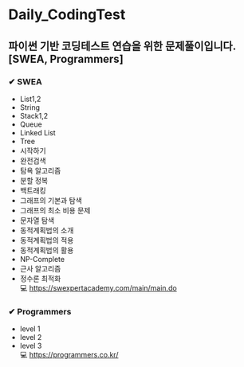 # Daily_CodingTest
## 파이썬 기반 코딩테스트 연습을 위한 문제풀이입니다. [SWEA, Programmers]

### ✔ SWEA
- List1,2
- String
- Stack1,2
- Queue
- Linked List
- Tree
- 시작하기
- 완전검색
- 탐욕 알고리즘
- 분할 정복
- 백트래킹
- 그래프의 기본과 탐색
- 그래프의 최소 비용 문제
- 문자열 탐색
- 동적계획법의 소개
- 동적계획법의 적용
- 동적계획법의 활용
- NP-Complete
- 근사 알고리즘
- 정수론 최적화</br>
💻 https://swexpertacademy.com/main/main.do

### ✔ Programmers
- level 1
- level 2
- level 3</br>
💻 https://programmers.co.kr/
